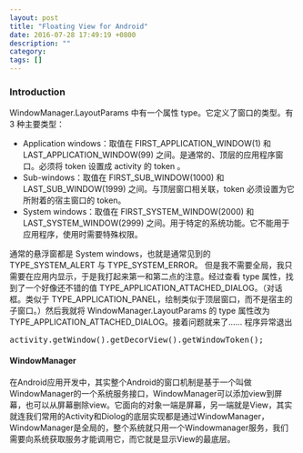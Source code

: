 ```yaml
---
layout: post
title: "Floating View for Android"
date: 2016-07-28 17:49:19 +0800
description: ""
category: 
tags: []
---
```


### Introduction

WindowManager.LayoutParams 中有一个属性 type。它定义了窗口的类型。有 3 种主要类型：

- Application windows：取值在 FIRST_APPLICATION_WINDOW(1) 和 LAST_APPLICATION_WINDOW(99) 之间。是通常的、顶层的应用程序窗口。必须将 token 设置成 activity 的 token 。
- Sub-windows：取值在 FIRST_SUB_WINDOW(1000) 和 LAST_SUB_WINDOW(1999) 之间。与顶层窗口相关联，token 必须设置为它所附着的宿主窗口的 token。
- System windows：取值在 FIRST_SYSTEM_WINDOW(2000) 和 LAST_SYSTEM_WINDOW(2999) 之间。用于特定的系统功能。它不能用于应用程序，使用时需要特殊权限。

通常的悬浮窗都是 System windows，也就是通常见到的 TYPE_SYSTEM_ALERT 与 TYPE_SYSTEM_ERROR。
但是我不需要全局，我只需要在应用内显示，于是我打起来第一和第二点的注意。经过查看 type 属性，找到了一个好像还不错的值 TYPE_APPLICATION_ATTACHED_DIALOG。（对话框。类似于 TYPE_APPLICATION_PANEL，绘制类似于顶层窗口，而不是宿主的子窗口。）然后我就将 WindowManager.LayoutParams 的 type 属性改为 TYPE_APPLICATION_ATTACHED_DIALOG。接着问题就来了……
程序异常退出

<pre>
activity.getWindow().getDecorView().getWindowToken();
</pre>

#### WindowManager

在Android应用开发中，其实整个Android的窗口机制是基于一个叫做WindowManager的一个系统服务接口，WindowManager可以添加view到屏幕，也可以从屏幕删除view。它面向的对象一端是屏幕，另一端就是View，其实就连我们常用的Activity和Diolog的底层实现都是通过WindowManager， WindowManager是全局的，整个系统就只用一个Windowmanager服务，我们需要向系统获取服务才能调用它，而它就是显示View的最底层。
